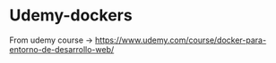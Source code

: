 # Udemy-dockers
 From udemy course -> https://www.udemy.com/course/docker-para-entorno-de-desarrollo-web/
